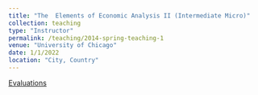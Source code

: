 ```yaml
---
title: "The  Elements of Economic Analysis II (Intermediate Micro)"
collection: teaching
type: "Instructor"
permalink: /teaching/2014-spring-teaching-1
venue: "University of Chicago" 
date: 1/1/2022
location: "City, Country"
---
```

 
 [Evaluations](http://sidharthsah.github.io/files/intermedMicro22Evals.pdf)